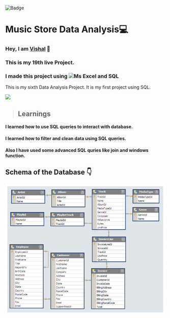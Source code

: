 ![Badge](https://img.shields.io/badge/Project--19-Global--SuperStore-blue)
# Music Store Data Analysis💻
### Hey, I am [**Vishal**](https://www.linkedin.com/in/vishal-kumar-62146b230/) 🙂 
### This is  my 19th live Project.
### I made this project using ![Ms Excel and SQL](https://img.shields.io/badge/Excel%20%26-SQL%20-blue)

This is my sixth Data Analysis Project. 
It is my first project using SQL.

![](./screenshot/undraw_programmer_re_owql.svg)

 >## Learnings

  #### I learned how to use SQL queries to interact with database.

 #### I learned how to filter and clean data using SQL queries.

 #### Also I have used some advanced SQL quries like join and windows function. 


## Schema of the Database 👇
![](/MusicDatabaseSchema.png)




